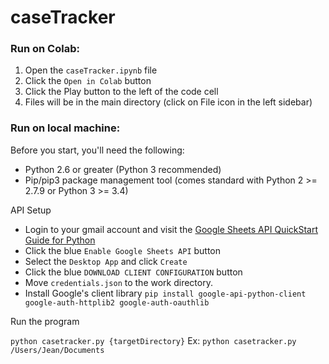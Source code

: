 # caseTracker

### Run on Colab:
1. Open the `caseTracker.ipynb` file
2. Click the `Open in Colab` button
3. Click the Play button to the left of the code cell
4. Files will be in the main directory (click on File icon in the left sidebar)

### Run on local machine:

Before you start, you'll need the following:

-   Python 2.6 or greater (Python 3 recommended)
-   Pip/pip3 package management tool (comes standard with Python 2 >= 2.7.9 or Python 3 >= 3.4)

API Setup

* Login to your gmail account and visit the [Google Sheets API QuickStart Guide for Python](https://developers.google.com/sheets/api/quickstart/python)
* Click the blue `Enable Google Sheets API` button
* Select the `Desktop App` and click `Create`
* Click the blue `DOWNLOAD CLIENT CONFIGURATION` button
* Move `credentials.json` to the work directory. 
* Install Google's client library `pip install google-api-python-client google-auth-httplib2 google-auth-oauthlib`

Run the program

`python casetracker.py {targetDirectory}`
Ex: `python casetracker.py /Users/Jean/Documents`
